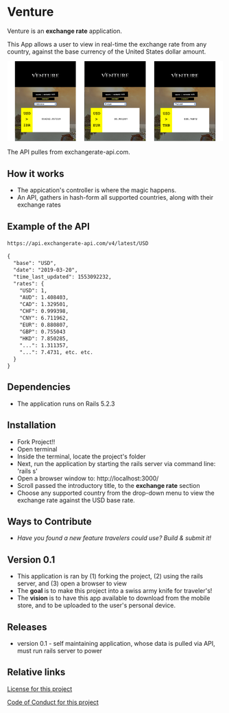 # Venture
Venture is an **exchange rate** application.

This App allows a user to view in real-time the exchange rate from any country, against the base currency of the United States dollar amount.

<img src="images/ExRateScreenshots.png" alt="screenshot of rates" width="946">

The API pulles from exchangerate-api.com.

## How it works
+ The appication's controller is where the magic happens.
+ An API, gathers in hash-form all supported countries, along with their exchange rates

## Example of the API
```https://api.exchangerate-api.com/v4/latest/USD```

```
{
  "base": "USD",
  "date": "2019-03-20",
  "time_last_updated": 1553092232,
  "rates": {
    "USD": 1,
    "AUD": 1.408403,
    "CAD": 1.329501,
    "CHF": 0.999398,
    "CNY": 6.711962,
    "EUR": 0.880807,
    "GBP": 0.755043
    "HKD": 7.850285,
    "...": 1.311357,
    "...": 7.4731, etc. etc.
  }
}
```

## Dependencies
+ The application runs on Rails 5.2.3

## Installation
+ Fork Project!!
+ Open terminal 
+ Inside the terminal, locate the project's folder
+ Next, run the application by starting the rails server via command line: 'rails s'
+ Open a browser window to: http://localhost:3000/
+ Scroll passed the introductory title, to the **exchange rate** section
+ Choose any supported country from the drop-down menu to view the exchange rate against the USD base rate.

## Ways to Contribute
+ _Have you found a new feature travelers could use? Build & submit it!_

## Version 0.1
+ This application is ran by (1) forking the project, (2) using the rails server, and (3) open a browser to view
+ The **goal** is to make this project into a swiss army knife for traveler's!
+ The **vision** is to have this app available to download from the mobile store, and to be uploaded to the user's personal device.

## Releases
+ version 0.1 - self maintaining application, whose data is pulled via API, must run rails server to power

## Relative links
[License for this project](docs/License.md)

[Code of Conduct for this project](docs/Code_of_Conduct.md)



